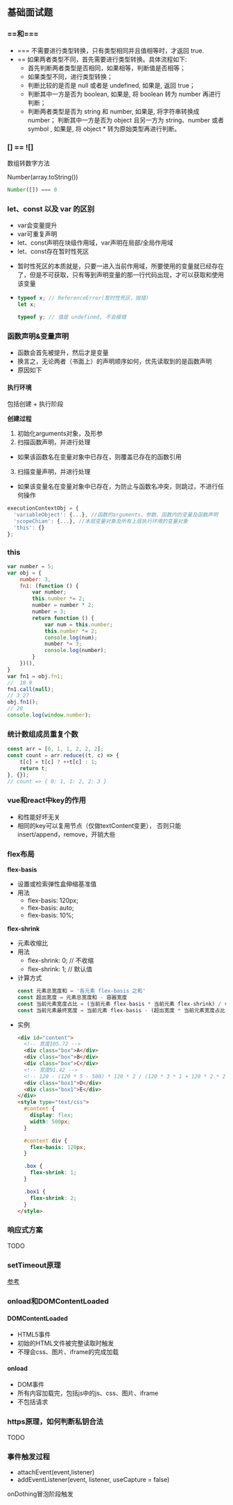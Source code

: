 ## 基础面试题

### ==和===
- === 不需要进行类型转换，只有类型相同并且值相等时，才返回 true.
- == 如果两者类型不同，首先需要进行类型转换。具体流程如下:
  * 首先判断两者类型是否相同，如果相等，判断值是否相等；
  * 如果类型不同，进行类型转换；
  * 判断比较的是否是 null 或者是 undefined, 如果是, 返回 true；
  * 判断其中一方是否为 boolean, 如果是, 将 boolean 转为 number 再进行判断；
  * 判断两者类型是否为 string 和 number, 如果是, 将字符串转换成 number；
判断其中一方是否为 object 且另一方为 string、number 或者 symbol , 如果是, 将 object   * 转为原始类型再进行判断。

### [] == ![]

数组转数字方法

Number(array.toString())

```js
Number([]) === 0
```

### let、const 以及 var 的区别
- var会变量提升
- var可重复声明
- let、const声明在块级作用域，var声明在局部/全局作用域
-  let、const存在暂时性死区
  * 暂时性死区的本质就是，只要一进入当前作用域，所要使用的变量就已经存在了，但是不可获取，只有等到声明变量的那一行代码出现，才可以获取和使用该变量
  * ```js
    typeof x; // ReferenceError(暂时性死区，抛错)
    let x;

    typeof y; // 值是 undefined, 不会报错
    ```

### 函数声明&变量声明
- 函数会首先被提升，然后才是变量
- 换言之，无论两者（书面上）的声明顺序如何，优先读取到的是函数声明
- 原因如下

#### 执行环境
包括创建 + 执行阶段

**创建过程**

1. 初始化arguments对象，及形参
2. 扫描函数声明，并进行处理
  - 如果该函数名在变量对象中已存在，则覆盖已存在的函数引用
3. 扫描变量声明，并进行处理
  - 如果该变量名在变量对象中已存在，为防止与函数名冲突，则跳过，不进行任何操作

```js
executionContextObj = {
  'variableObject': {...}, //函数的arguments、参数、函数内的变量及函数声明
  'scopeChian': {...}, //本层变量对象及所有上层执行环境的变量对象
  'this': {}
};
```

### this

```js
var number = 5;
var obj = {
    number: 3,
    fn1: (function () {
        var number;
        this.number *= 2;
        number = number * 2;
        number = 3;
        return function () {
            var num = this.number;
            this.number *= 2;
            console.log(num);
            number *= 3;
            console.log(number);
        }
    })(),
}
var fn1 = obj.fn1;
//  10 9
fn1.call(null);
// 3 27
obj.fn1();
// 20
console.log(window.number);
```

### 统计数组成员重复个数
```js
const arr = [0, 1, 1, 2, 2, 2];
const count = arr.reduce((t, c) => {
    t[c] = t[c] ? ++t[c] : 1;
    return t;
}, {});
// count => { 0: 1, 1: 2, 2: 3 }

```

### vue和react中key的作用
- 和性能好坏无关
- 相同的key可以复用节点（仅做textContent变更），
  否则只能insert/append，remove，开销大些

### flex布局
**flex-basis**

- 设置或检索弹性盒伸缩基准值
- 用法
  * flex-basis: 120px;
  * flex-basis: auto;
  * flex-basis: 10%;

**flex-shrink**

- 元素收缩比
- 用法
  * flex-shrink: 0; // 不收缩
  * flex-shrink: 1; // 默认值
- 计算方式
  ```js
  const 元素总宽度和 = '各元素 flex-basis 之和'
  const 超出宽度 = 元素总宽度和 - 容器宽度
  const 当前元素宽度占比 = (当前元素 flex-basis * 当前元素 flex-shrink) / (所有元素各自 flex-basis * flex-shrink 之和)
  const 当前元素最终宽度 = 当前元素 flex-basis - (超出宽度 * 当前元素宽度占比)
  ```
- 实例
  ```html
  <div id="content">
    <!-- 宽度105.72 -->
    <div class="box">A</div>
    <div class="box">B</div>
    <div class="box">C</div>
    <!-- 宽度91.42 -->
    <!-- 120 - (120 * 5 - 500) * 120 * 2 / (120 * 3 * 1 + 120 * 2 * 2) -->
    <div class="box1">D</div>
    <div class="box1">E</div>
  </div>
  <style type="text/css">
    #content {
      display: flex;
      width: 500px;
    }

    #content div {
      flex-basis: 120px;
    }

    .box { 
      flex-shrink: 1;
    }

    .box1 { 
      flex-shrink: 2; 
    }
  </style>
  ```

### 响应式方案
TODO

### setTimeout原理
[参考](../js&browser/基本常识.md#setTimeout)

### onload和DOMContentLoaded

#### DOMContentLoaded
- HTML5事件
- 初始的HTML文件被完整读取时触发
- 不理会css、图片、iframe的完成加载

#### onload
- DOM事件
- 所有内容加载完，包括js中的js、css、图片、iframe
- 不包括请求

### https原理，如何判断私钥合法
TODO

### 事件触发过程
- attachEvent(event,listener)
- addEventListener(event, listener, useCapture = false)

onDothing冒泡阶段触发



